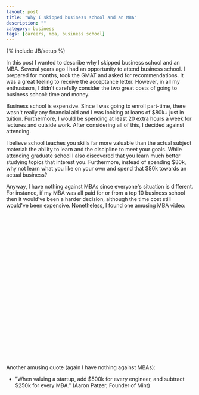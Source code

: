 ```yaml
---
layout: post
title: "Why I skipped business school and an MBA"
description: ""
category: business
tags: [careers, mba, business school]
---
```

{% include JB/setup %}

In this post I wanted to describe why I skipped business school and an MBA.
Several years ago I had an opportunity to attend business school.
I prepared for months, took the GMAT and asked for recommendations.
It was a great feeling to receive the acceptance letter. However, in all my
enthusiasm, I didn't carefully consider the two great costs of going to
business school: time and money.

Business school is expensive. Since I was going to enroll part-time, there
wasn't really any financial aid and I was looking at loans of $80k+ just
in tuition. Furthermore, I would be spending at least 20 extra hours a week
for lectures and outside work. After considering all of this, I decided
against attending.

I believe school teaches you skills far more valuable than the actual subject
material: the ability to learn and the discipline to meet your goals. While
attending graduate school I also discovered that you learn much better studying
topics that interest you. Furthermore, instead of spending $80k, why not learn
what you like on your own and spend that $80k towards an actual business?

Anyway, I have nothing against MBAs since everyone's situation is different. For instance, if my MBA was
all paid for or from a top 10 business school then it would've been a harder
decision, although the time cost still would've been expensive. Nonetheless, I found one amusing MBA video:
<br>
<center>
<object width="480" height="385"><param name="movie" value="http://www.youtube.com/v/F5VzTVD2dS8&amp;hl=en_US&amp;fs=1"></param><param name="allowFullScreen" value="true"></param><param name="allowscriptaccess" value="always"></param><embed src="http://www.youtube.com/v/F5VzTVD2dS8&amp;hl=en_US&amp;fs=1" type="application/x-shockwave-flash" allowscriptaccess="always" allowfullscreen="true" width="480" height="385"></embed></object>
</center>
<br>
Another amusing quote (again I have nothing against MBAs):

<ul>
<li>"When valuing a startup, add $500k for every engineer, and subtract $250k for every MBA." (Aaron Patzer, Founder of Mint)</li>
</ul>